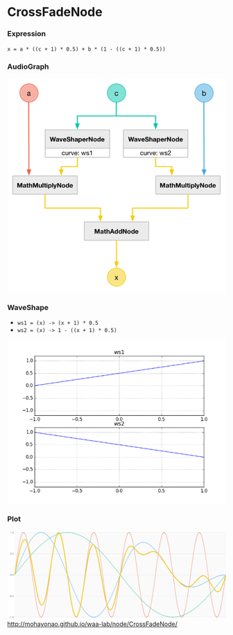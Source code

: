 # CrossFadeNode

### Expression

`x = a * ((c + 1) * 0.5) + b * (1 - ((c + 1) * 0.5))`

### AudioGraph

![](img/CrossFadeNode.png)

### WaveShape

- `ws1 = (x) -> (x + 1) * 0.5`
- `ws2 = (x) -> 1 - ((x + 1) * 0.5)`

![](img/CrossFadeNodeWaveShape.png)

### Plot

![](img/CrossFadeNodePlot.png)  
http://mohayonao.github.io/waa-lab/node/CrossFadeNode/
